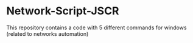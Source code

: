 # Network-Script-JSCR
This repository contains a code with 5 different commands for windows (related to networks automation)
